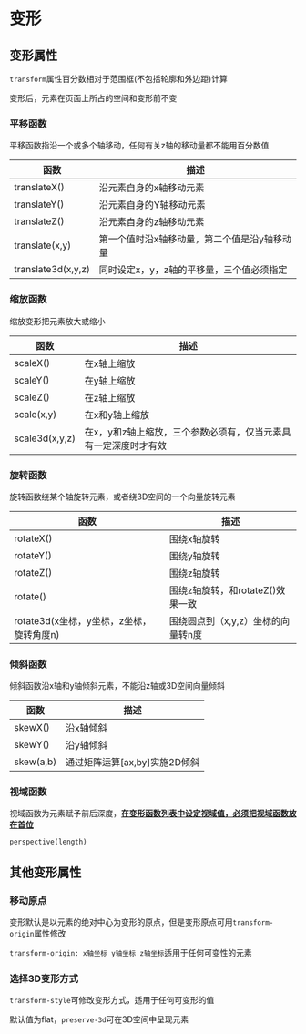 # 变形

## 变形属性

`transform`属性百分数相对于范围框(不包括轮廓和外边距)计算

变形后，元素在页面上所占的空间和变形前不变

### 平移函数

平移函数指沿一个或多个轴移动，任何有关z轴的移动量都不能用百分数值

| 函数               | 描述                                         |
| ------------------ | -------------------------------------------- |
| translateX()       | 沿元素自身的x轴移动元素                      |
| translateY()       | 沿元素自身的Y轴移动元素                      |
| translateZ()       | 沿元素自身的z轴移动元素                      |
| translate(x,y)     | 第一个值时沿x轴移动量，第二个值是沿y轴移动量 |
| translate3d(x,y,z) | 同时设定x，y，z轴的平移量，三个值必须指定    |

### 缩放函数

缩放变形把元素放大或缩小

| 函数           | 描述                                                         |
| -------------- | ------------------------------------------------------------ |
| scaleX()       | 在x轴上缩放                                                  |
| scaleY()       | 在y轴上缩放                                                  |
| scaleZ()       | 在z轴上缩放                                                  |
| scale(x,y)     | 在x和y轴上缩放                                               |
| scale3d(x,y,z) | 在x，y和z轴上缩放，三个参数必须有，仅当元素具有一定深度时才有效 |

### 旋转函数

旋转函数绕某个轴旋转元素，或者绕3D空间的一个向量旋转元素

| 函数                                     | 描述                               |
| ---------------------------------------- | ---------------------------------- |
| rotateX()                                | 围绕x轴旋转                        |
| rotateY()                                | 围绕y轴旋转                        |
| rotateZ()                                | 围绕z轴旋转                        |
| rotate()                                 | 围绕z轴旋转，和rotateZ()效果一致   |
| rotate3d(x坐标，y坐标，z坐标，旋转角度n) | 围绕圆点到（x,y,z）坐标的向量转n度 |

### 倾斜函数

倾斜函数沿x轴和y轴倾斜元素，不能沿z轴或3D空间向量倾斜

| 函数      | 描述                          |
| --------- | ----------------------------- |
| skewX()   | 沿x轴倾斜                     |
| skewY()   | 沿y轴倾斜                     |
| skew(a,b) | 通过矩阵运算[ax,by]实施2D倾斜 |

### 视域函数

视域函数为元素赋予前后深度，**<u>在变形函数列表中设定视域值，必须把视域函数放在首位</u>**

`perspective(length)`

## 其他变形属性

### 移动原点

变形默认是以元素的绝对中心为变形的原点，但是变形原点可用`transform-origin`属性修改

`transform-origin: x轴坐标 y轴坐标 z轴坐标`适用于任何可变性的元素

### 选择3D变形方式

`transform-style`可修改变形方式，适用于任何可变形的值

默认值为flat，`preserve-3d`可在3D空间中呈现元素